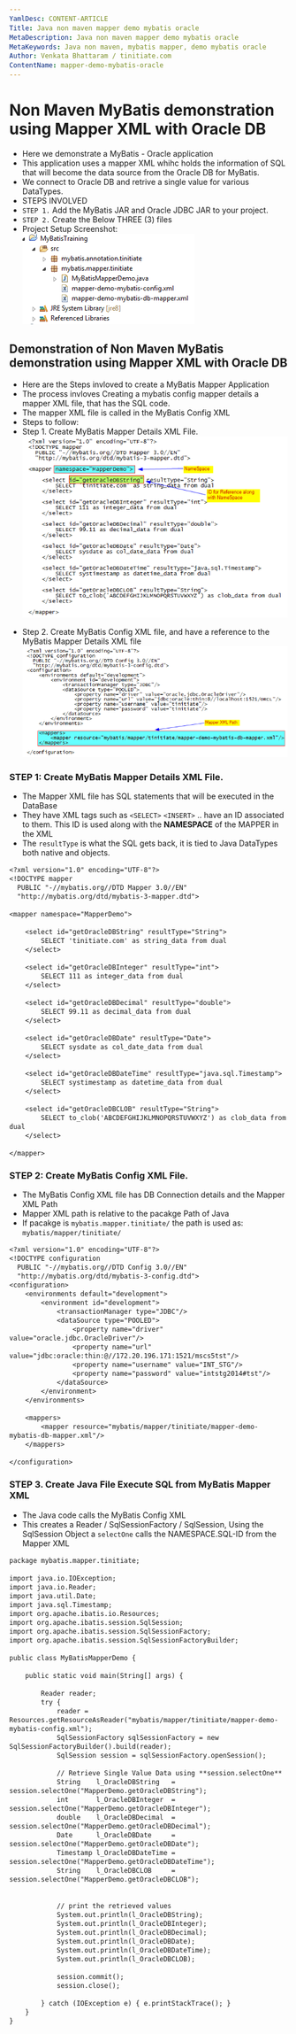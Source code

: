 ```yaml
---
YamlDesc: CONTENT-ARTICLE
Title: Java non maven mapper demo mybatis oracle
MetaDescription: Java non maven mapper demo mybatis oracle
MetaKeywords: Java non maven, mybatis mapper, demo mybatis oracle
Author: Venkata Bhattaram / tinitiate.com
ContentName: mapper-demo-mybatis-oracle
---
```


# Non Maven MyBatis demonstration using Mapper XML with Oracle DB
* Here we demonstrate a MyBatis - Oracle application
* This application uses a mapper XML whihc holds the information of SQL that 
  will become the data source from the Oracle DB for MyBatis.
* We connect to Oracle DB and retrive a single value for various DataTypes.
* STEPS INVOLVED
* `STEP 1.` Add the MyBatis JAR and Oracle JDBC JAR to your project. 
* `STEP 2.` Create the Below THREE (3) files
* Project Setup Screenshot:
![Non Maven MyBatis Mapper Project Structure](non-maven-mybatis-mapper-project-structure.png "non maven mybatis mapper project structure")


## Demonstration of Non Maven MyBatis demonstration using Mapper XML with Oracle DB
* Here are the Steps invloved to create a MyBatis Mapper Application
* The process invloves Creating a mybatis config mapper details a mapper XML
  file, that has the SQL code.
* The mapper XML file is called in the MyBatis Config XML
* Steps to follow:
* Step 1. Create MyBatis Mapper Details XML File.
![mybatis mapper details](mybatis-mapper-details.png "mybatis mapper details")
>
* Step 2. Create MyBatis Config XML file, and have a reference to the MyBatis 
  Mapper Details XML file
![mybatis config mapper details](mybatis-config-mapper-details.png "mybatis config mapper details")
>


### STEP 1: Create MyBatis Mapper Details XML File.
* The Mapper XML file has SQL statements that will be executed in the DataBase
* They have XML tags such as `<SELECT>` `<INSERT>` .. have an ID associated 
  to them. This ID is used along with the **NAMESPACE** of the MAPPER in the XML
* The `resultType` is what the SQL gets back, it is tied to Java DataTypes 
  both native and objects.
```
<?xml version="1.0" encoding="UTF-8"?>
<!DOCTYPE mapper
  PUBLIC "-//mybatis.org//DTD Mapper 3.0//EN"
  "http://mybatis.org/dtd/mybatis-3-mapper.dtd">

<mapper namespace="MapperDemo">

    <select id="getOracleDBString" resultType="String">
        SELECT 'tinitiate.com' as string_data from dual
    </select>    

    <select id="getOracleDBInteger" resultType="int">
        SELECT 111 as integer_data from dual
    </select>

    <select id="getOracleDBDecimal" resultType="double">
        SELECT 99.11 as decimal_data from dual
    </select>

    <select id="getOracleDBDate" resultType="Date">
        SELECT sysdate as col_date_data from dual
    </select>

    <select id="getOracleDBDateTime" resultType="java.sql.Timestamp">
        SELECT systimestamp as datetime_data from dual
    </select>

    <select id="getOracleDBCLOB" resultType="String">
        SELECT to_clob('ABCDEFGHIJKLMNOPQRSTUVWXYZ') as clob_data from dual
    </select>

</mapper>
```


### STEP 2: Create MyBatis Config XML File.
* The MyBatis Config XML file has DB Connection details and the Mapper XML Path
* Mapper XML path is relative to the pacakge Path of Java
* If pacakge is `mybatis.mapper.tinitiate/` the path is used as:
  `mybatis/mapper/tinitiate/`
```
<?xml version="1.0" encoding="UTF-8"?>
<!DOCTYPE configuration
  PUBLIC "-//mybatis.org//DTD Config 3.0//EN"
  "http://mybatis.org/dtd/mybatis-3-config.dtd">
<configuration>
    <environments default="development">
        <environment id="development">
            <transactionManager type="JDBC"/>
            <dataSource type="POOLED">
                <property name="driver" value="oracle.jdbc.OracleDriver"/>
                <property name="url" value="jdbc:oracle:thin:@//172.20.196.171:1521/mscs5tst"/>
                <property name="username" value="INT_STG"/>
                <property name="password" value="intstg2014#tst"/>
            </dataSource>
        </environment>
    </environments>

    <mappers>
        <mapper resource="mybatis/mapper/tinitiate/mapper-demo-mybatis-db-mapper.xml"/>
    </mappers>

</configuration>
```


### STEP 3. Create Java File Execute SQL from MyBatis Mapper XML
* The Java code calls the MyBatis Config XML
* This creates a Reader / SqlSessionFactory / SqlSession, Using the 
  SqlSession Object a `selectOne` calls the NAMESPACE.SQL-ID from the Mapper XML
```
package mybatis.mapper.tinitiate;

import java.io.IOException;
import java.io.Reader;
import java.util.Date;
import java.sql.Timestamp;
import org.apache.ibatis.io.Resources;
import org.apache.ibatis.session.SqlSession;
import org.apache.ibatis.session.SqlSessionFactory;
import org.apache.ibatis.session.SqlSessionFactoryBuilder;

public class MyBatisMapperDemo {

    public static void main(String[] args) {

        Reader reader;
        try {
            reader = Resources.getResourceAsReader("mybatis/mapper/tinitiate/mapper-demo-mybatis-config.xml");
            SqlSessionFactory sqlSessionFactory = new SqlSessionFactoryBuilder().build(reader);       
            SqlSession session = sqlSessionFactory.openSession();

            // Retrieve Single Value Data using **session.selectOne**
            String    l_OracleDBString   = session.selectOne("MapperDemo.getOracleDBString");
            int       l_OracleDBInteger  = session.selectOne("MapperDemo.getOracleDBInteger");
            double    l_OracleDBDecimal  = session.selectOne("MapperDemo.getOracleDBDecimal");
            Date      l_OracleDBDate     = session.selectOne("MapperDemo.getOracleDBDate");
            Timestamp l_OracleDBDateTime = session.selectOne("MapperDemo.getOracleDBDateTime");
            String    l_OracleDBCLOB     = session.selectOne("MapperDemo.getOracleDBCLOB");


            // print the retrieved values
            System.out.println(l_OracleDBString);
            System.out.println(l_OracleDBInteger);
            System.out.println(l_OracleDBDecimal);
            System.out.println(l_OracleDBDate);
            System.out.println(l_OracleDBDateTime);
            System.out.println(l_OracleDBCLOB);

            session.commit();   
            session.close();

        } catch (IOException e) { e.printStackTrace(); }
    }
}
```
